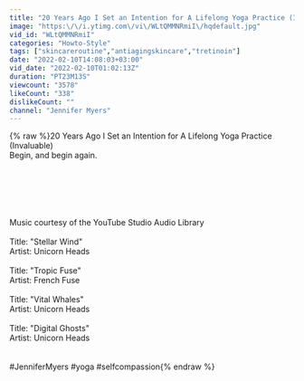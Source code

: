 ```yaml
---
title: "20 Years Ago I Set an Intention for A Lifelong Yoga Practice (Invaluable)"
image: "https:\/\/i.ytimg.com\/vi\/WLtQMMNRmiI\/hqdefault.jpg"
vid_id: "WLtQMMNRmiI"
categories: "Howto-Style"
tags: ["skincareroutine","antiagingskincare","tretinoin"]
date: "2022-02-10T14:08:03+03:00"
vid_date: "2022-02-10T01:02:13Z"
duration: "PT23M13S"
viewcount: "3578"
likeCount: "338"
dislikeCount: ""
channel: "Jennifer Myers"
---
```

{% raw %}20 Years Ago I Set an Intention for A Lifelong Yoga Practice (Invaluable)<br />Begin, and begin again.<br /><br /><br /><br /><br /><br /><br />Music courtesy of the YouTube Studio Audio Library <br /><br />Title: &quot;Stellar Wind&quot;<br />Artist: Unicorn Heads<br /><br />Title: &quot;Tropic Fuse&quot;<br />Artist: French Fuse<br /><br />Title: &quot;Vital Whales&quot;<br />Artist: Unicorn Heads<br /><br />Title: &quot;Digital Ghosts&quot;<br />Artist: Unicorn Heads<br /><br /><br />#JenniferMyers #yoga #selfcompassion{% endraw %}

